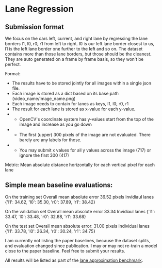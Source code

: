 # Lane Regression

## Submission format
We focus on the cars left, current, and right lane by regressing the lane borders l1, l0, r0, r1 from left to right.
l0 is our left lane border closest to us, l1 is the left lane border one further to the left and so on.
The dataset contains more than those lane borders, but those should be the cleanest. 
They are auto generated on a frame by frame basis, so they won't be perfect.

Format:
* The results have to be stored jointly for all images within a single json file.
* Each image is stored as a dict based on its base path (video_name/image_name.png)
* Each image needs to contain for lanes as keys, l1, l0, r0, r1
* The result for each lane is stored as x-value for each y-value.
* * OpenCV's coordinate system has y-values start from the top of the image and increase as you go down
* * The first (upper) 300 pixels of the image are not evaluated. There barely are any labels for those.
* * You may submit x values for all y values across the image (717) or ignore the first 300 (417)

Metric:
Mean absolute distance horizontally for each vertical pixel for each lane

## Simple mean baseline evaluations:
  On the training set
    Overall mean absolute error 36.52 pixels
    Invidiaul lanes {'l1': 34.62, 'l0': 35.30, 'r0': 37.89, 'r1': 38.42}

  On the validation set
    Overall mean absolute error 33.34
    Invidiaul lanes {'l1': 33.47, 'l0': 33.48, 'r0': 32.88, 'r1': 33.68}

  On the test set
    Overall mean absolute error: 31.00 pixels
    Individual lanes {'l1': 33.78, 'l0': 26.34, 'r0': 30.24, 'r1': 34.75}

I am currently not listing the paper baselines, because the dataset splits, and evaluation changed since publication.
I may or may not re-train a model close to the paper baseline. Feel free to submit your results.

All results will be listed as part of the [lane approximation benchmark](https://unsupervised-llamas.com/llamas/benchmark_splines).
